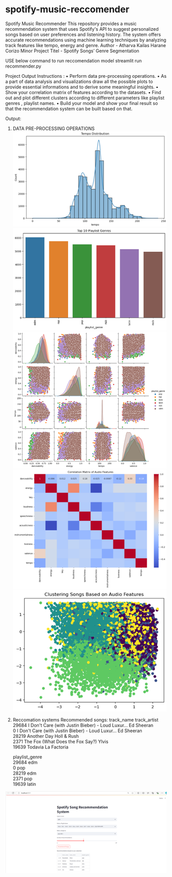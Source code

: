 # spotify-music-reccomender

Spotify Music Recommender This repository provides a music recommendation system that uses Spotify's API to suggest personalized songs based on user preferences and listening history. The system offers accurate recommendations using machine learning techniques by analyzing track features like tempo, energy and genre.
Author - Atharva Kailas Harane 
Corizo Minor Project 
Titel - Spotify Songs’ Genre Segmentation

USE below command to run reccomendation model 
streamlit run recommender.py

Project Output Instructions :
•	Perform data pre-processing operations.
•	As a part of data analysis and visualizations draw all the possible plots to provide essential informations and to derive some meaningful     insights.
•	Show your correlation matrix of features according to the datasets.
•	Find out and plot different clusters according to different parameters like playlist genres , playlist names.
•	Build your model and show your final result so that the recommendation system can be built  based on that.

Output:
1) DATA PRE-PROCESSING OPERATIONS
![alt text](image.png)
![alt text](image-1.png)
![alt text](image-2.png)
![alt text](image-3.png)
![alt text](image-4.png)
2) Reccomation systems
Recommended songs:
                                              track_name track_artist  \
29684  I Don't Care (with Justin Bieber) - Loud Luxur...   Ed Sheeran   
0      I Don't Care (with Justin Bieber) - Loud Luxur...   Ed Sheeran   
28219                                        Another Day  Holl & Rush   
2371                    The Fox (What Does the Fox Say?)        Ylvis   
19639                                            Todavia  La Factoria   

      playlist_genre  
29684            edm  
0                pop  
28219            edm  
2371             pop  
19639          latin  

![alt text](image-5.png)
